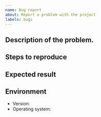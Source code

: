 ```yaml
---
name: Bug report
about: Report a problem with the project
labels: bugs
---
```


## Description of the problem.

## Steps to reproduce

## Expected result

## Environment
- Version:
- Operating system: